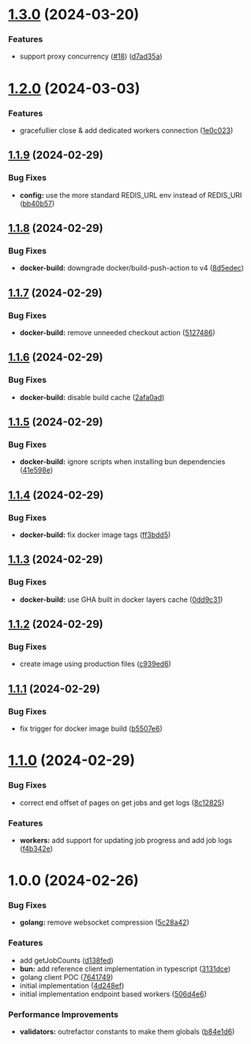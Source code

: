 # [1.3.0](https://github.com/taskforcesh/bullmq-proxy/compare/v1.2.0...v1.3.0) (2024-03-20)


### Features

* support proxy concurrency ([#18](https://github.com/taskforcesh/bullmq-proxy/issues/18)) ([d7ad35a](https://github.com/taskforcesh/bullmq-proxy/commit/d7ad35a90718fdf4e8c5eae0ec26e2961ad44579))

# [1.2.0](https://github.com/taskforcesh/bullmq-proxy/compare/v1.1.9...v1.2.0) (2024-03-03)


### Features

* gracefullier close & add  dedicated workers connection ([1e0c023](https://github.com/taskforcesh/bullmq-proxy/commit/1e0c0238d03d4e5f8cfd84da70f0b725e16f49b8))

## [1.1.9](https://github.com/taskforcesh/bullmq-proxy/compare/v1.1.8...v1.1.9) (2024-02-29)


### Bug Fixes

* **config:** use the more standard REDIS_URL env instead of REDIS_URI ([bb40b57](https://github.com/taskforcesh/bullmq-proxy/commit/bb40b577d73e725244c8a081aa3f0241d148dece))

## [1.1.8](https://github.com/taskforcesh/bullmq-proxy/compare/v1.1.7...v1.1.8) (2024-02-29)


### Bug Fixes

* **docker-build:** downgrade docker/build-push-action to v4 ([8d5edec](https://github.com/taskforcesh/bullmq-proxy/commit/8d5edecfb3614ba4ece1537c028eded621cb9b4d))

## [1.1.7](https://github.com/taskforcesh/bullmq-proxy/compare/v1.1.6...v1.1.7) (2024-02-29)


### Bug Fixes

* **docker-build:** remove unneeded checkout action ([5127486](https://github.com/taskforcesh/bullmq-proxy/commit/5127486b509f663495cfb11c22d736234ad0a2de))

## [1.1.6](https://github.com/taskforcesh/bullmq-proxy/compare/v1.1.5...v1.1.6) (2024-02-29)


### Bug Fixes

* **docker-build:** disable build cache ([2afa0ad](https://github.com/taskforcesh/bullmq-proxy/commit/2afa0ad3505b73d8a868bc7516859e53ce166790))

## [1.1.5](https://github.com/taskforcesh/bullmq-proxy/compare/v1.1.4...v1.1.5) (2024-02-29)


### Bug Fixes

* **docker-build:** ignore scripts when installing bun dependencies ([41e598e](https://github.com/taskforcesh/bullmq-proxy/commit/41e598e2eaab3bcfa8c80ff9b0c38d96e499db33))

## [1.1.4](https://github.com/taskforcesh/bullmq-proxy/compare/v1.1.3...v1.1.4) (2024-02-29)


### Bug Fixes

* **docker-build:** fix docker image tags ([ff3bdd5](https://github.com/taskforcesh/bullmq-proxy/commit/ff3bdd537ba595848d44f91e23abc346b5fea1c2))

## [1.1.3](https://github.com/taskforcesh/bullmq-proxy/compare/v1.1.2...v1.1.3) (2024-02-29)


### Bug Fixes

* **docker-build:** use GHA built in docker layers cache ([0dd9c31](https://github.com/taskforcesh/bullmq-proxy/commit/0dd9c3134f7aa2a2771dba4446259831cc124f24))

## [1.1.2](https://github.com/taskforcesh/bullmq-proxy/compare/v1.1.1...v1.1.2) (2024-02-29)


### Bug Fixes

* create image using production files ([c939ed6](https://github.com/taskforcesh/bullmq-proxy/commit/c939ed6461ac8f54074809cb182414c3fb12e11c))

## [1.1.1](https://github.com/taskforcesh/bullmq-proxy/compare/v1.1.0...v1.1.1) (2024-02-29)


### Bug Fixes

* fix trigger for docker image build ([b5507e6](https://github.com/taskforcesh/bullmq-proxy/commit/b5507e62bc3389c8c0ff2326f2bf7a23abcefeb3))

# [1.1.0](https://github.com/taskforcesh/bullmq-proxy/compare/v1.0.0...v1.1.0) (2024-02-29)


### Bug Fixes

* correct end offset of pages on get jobs and get logs ([8c12825](https://github.com/taskforcesh/bullmq-proxy/commit/8c1282596f8f96de7807d65171e98c9228b5637e))


### Features

* **workers:** add support for updating job progress and add job logs ([f4b342e](https://github.com/taskforcesh/bullmq-proxy/commit/f4b342e90842177270479a60625b0f6bc963147f))

# 1.0.0 (2024-02-26)


### Bug Fixes

* **golang:** remove websocket compression ([5c28a42](https://github.com/taskforcesh/bullmq-proxy/commit/5c28a42ef8817b46a11d62a5cedb4c8a87e9e5a9))


### Features

* add getJobCounts ([d138fed](https://github.com/taskforcesh/bullmq-proxy/commit/d138fede24bd08d317a1ab2a17f8f0d289e19329))
* **bun:** add reference client implementation in typescript ([3131dce](https://github.com/taskforcesh/bullmq-proxy/commit/3131dced3a5e95ae650d25cd2c1a05f3560717ac))
* golang client POC ([7641749](https://github.com/taskforcesh/bullmq-proxy/commit/76417496c5cb9feb368e1a0a2a5712d752ef2418))
* initial implementation ([4d248ef](https://github.com/taskforcesh/bullmq-proxy/commit/4d248ef67d315839e34b45fddfa0ac9f8359c0b0))
* initial implementation endpoint based workers ([506d4e6](https://github.com/taskforcesh/bullmq-proxy/commit/506d4e6327b2074d6411b7c330e58ef2da27b025))


### Performance Improvements

* **validators:** outrefactor constants to make them globals ([b84e1d6](https://github.com/taskforcesh/bullmq-proxy/commit/b84e1d6548d597c2ad412dff36949e2b9f93e122))
